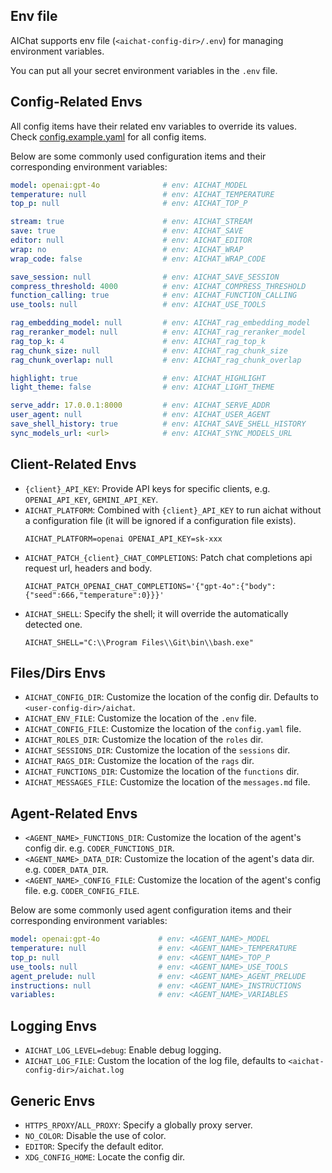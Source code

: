 ## Env file

AIChat supports env file (`<aichat-config-dir>/.env`) for managing environment variables.

You can put all your secret environment variables in the `.env` file.

## Config-Related Envs

All config items have their related env variables to override its values.
Check [config.example.yaml](https://github.com/sigoden/aichat/blob/main/config.example.yaml) for all config items.

Below are some commonly used configuration items and their corresponding environment variables:

```yaml
model: openai:gpt-4o              # env: AICHAT_MODEL
temperature: null                 # env: AICHAT_TEMPERATURE
top_p: null                       # env: AICHAT_TOP_P

stream: true                      # env: AICHAT_STREAM
save: true                        # env: AICHAT_SAVE
editor: null                      # env: AICHAT_EDITOR
wrap: no                          # env: AICHAT_WRAP
wrap_code: false                  # env: AICHAT_WRAP_CODE

save_session: null                # env: AICHAT_SAVE_SESSION
compress_threshold: 4000          # env: AICHAT_COMPRESS_THRESHOLD
function_calling: true            # env: AICHAT_FUNCTION_CALLING
use_tools: null                   # env: AICHAT_USE_TOOLS

rag_embedding_model: null         # env: AICHAT_rag_embedding_model
rag_reranker_model: null          # env: AICHAT_rag_reranker_model
rag_top_k: 4                      # env: AICHAT_rag_top_k
rag_chunk_size: null              # env: AICHAT_rag_chunk_size
rag_chunk_overlap: null           # env: AICHAT_rag_chunk_overlap

highlight: true                   # env: AICHAT_HIGHLIGHT
light_theme: false                # env: AICHAT_LIGHT_THEME

serve_addr: 17.0.0.1:8000         # env: AICHAT_SERVE_ADDR
user_agent: null                  # env: AICHAT_USER_AGENT
save_shell_history: true          # env: AICHAT_SAVE_SHELL_HISTORY
sync_models_url: <url>            # env: AICHAT_SYNC_MODELS_URL
```

## Client-Related Envs

- `{client}_API_KEY`: Provide API keys for specific clients, e.g. `OPENAI_API_KEY`, `GEMINI_API_KEY`.
- `AICHAT_PLATFORM`: Combined with `{client}_API_KEY` to run aichat without a configuration file (it will be ignored if a configuration file exists).
  ```
  AICHAT_PLATFORM=openai OPENAI_API_KEY=sk-xxx
  ```
- `AICHAT_PATCH_{client}_CHAT_COMPLETIONS`: Patch chat completions api request url, headers and body.
  ```
  AICHAT_PATCH_OPENAI_CHAT_COMPLETIONS='{"gpt-4o":{"body":{"seed":666,"temperature":0}}}'
  ```
- `AICHAT_SHELL`: Specify the shell; it will override the automatically detected one.
  ```
  AICHAT_SHELL="C:\\Program Files\\Git\bin\\bash.exe"
  ```

## Files/Dirs Envs

- `AICHAT_CONFIG_DIR`: Customize the location of the config dir. Defaults to `<user-config-dir>/aichat`.
- `AICHAT_ENV_FILE`: Customize the location of the `.env` file.
- `AICHAT_CONFIG_FILE`: Customize the location of the `config.yaml` file.
- `AICHAT_ROLES_DIR`: Customize the location of the `roles` dir.
- `AICHAT_SESSIONS_DIR`: Customize the location of the `sessions` dir.
- `AICHAT_RAGS_DIR`: Customize the location of the `rags` dir.
- `AICHAT_FUNCTIONS_DIR`: Customize the location of the `functions` dir.
- `AICHAT_MESSAGES_FILE`: Customize the location of the `messages.md` file.

## Agent-Related Envs

- `<AGENT_NAME>_FUNCTIONS_DIR`: Customize the location of the agent's config dir. e.g. `CODER_FUNCTIONS_DIR`.
- `<AGENT_NAME>_DATA_DIR`: Customize the location of the agent's data dir. e.g. `CODER_DATA_DIR`.
- `<AGENT_NAME>_CONFIG_FILE`: Customize the location of the agent's config file. e.g. `CODER_CONFIG_FILE`.

Below are some commonly used agent configuration items and their corresponding environment variables:

```yaml
model: openai:gpt-4o             # env: <AGENT_NAME>_MODEL
temperature: null                # env: <AGENT_NAME>_TEMPERATURE
top_p: null                      # env: <AGENT_NAME>_TOP_P
use_tools: null                  # env: <AGENT_NAME>_USE_TOOLS
agent_prelude: null              # env: <AGENT_NAME>_AGENT_PRELUDE
instructions: null               # env: <AGENT_NAME>_INSTRUCTIONS
variables:                       # env: <AGENT_NAME>_VARIABLES
```

## Logging Envs

- `AICHAT_LOG_LEVEL=debug`: Enable debug logging.
- `AICHAT_LOG_FILE`: Custom the location of the log file, defaults to `<aichat-config-dir>/aichat.log`

## Generic Envs

- `HTTPS_RPOXY`/`ALL_PROXY`: Specify a globally proxy server.
- `NO_COLOR`: Disable the use of color.
- `EDITOR`: Specify the default editor.
- `XDG_CONFIG_HOME`: Locate the config dir.